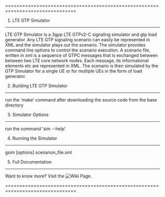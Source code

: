 ===============================================================================
1. LTE GTP Simulator
-------------------------------------------------------------------------------
LTE GTP Simulator is a 3gpp LTE GTPv2-C signaling simulator and gtp load generator. Any LTE GTP signaling scenario can easily be represented in XML and the simulator plays out the scenario. The simulator provides command line options to control the scenario execution. A scenario file, written in xml is a sequence of GTPC messages that is exchanged between between two LTE core network nodes. Each message, its informational elements etc are represented in XML. The scenario is then simulated by the GTP Simulator for a single UE or for multiple UEs in the form of load generator.


2. Building LTE GTP Simulator
-------------------------------------------------------------------------------
run the 'make' command after downloading the source code from the base
directory


3. Simulator Options
-------------------------------------------------------------------------------
run the command 'sim --help'


4. Running the Simulator
-------------------------------------------------------------------------------
gsim [options] scenarion_file.xml


5. Full Documentation
-------------------------------------------------------------------------------
Want to know more? Visit the ![Wiki](https://github.com/nithinn/LTE-GTP-Simulator/wiki) Page.

===============================================================================
